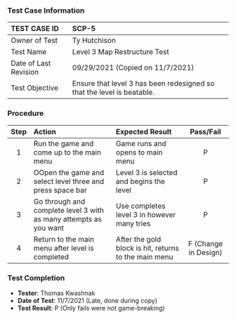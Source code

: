 ### Test Case Information

| TEST CASE ID | SCP-5 |
| :--- | :--- |
| Owner of Test | Ty Hutchison |
| Test Name | Level 3 Map Restructure Test |
| Date of Last Revision | 09/29/2021 (Copied on 11/7/2021) |
| Test Objective | Ensure that level 3 has been redesigned so that the level is beatable.  |

### Procedure

|Step | Action | Expected Result | Pass/Fail     |
|:---:| :---        |    :----  | :---: |
|1|Run the game and come up to the main menu|Game runs and opens to main menu|P|
|2|OOpen the game and select level three and press space bar|Level 3 is selected and begins the level|P|
|3|Go through and complete level 3 with as many attempts as you want|Use completes level 3 in however many tries|P|
|4|Return to the main menu after level is completed|After the gold block is hit, returns to the main menu|F (Change in Design)|

### Test Completion

- **Tester**: Thomas Kwashnak
- **Date of Test**: 11/7/2021 (Late, done during copy)
- **Test Result**: P (Only fails were not game-breaking)